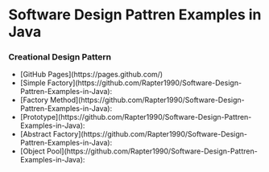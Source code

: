 # Software Design Pattren Examples in Java

### Creational Design Pattern
<ul>
  <li>[GitHub Pages](https://pages.github.com/)</li>
  <li>[Simple Factory](https://github.com/Rapter1990/Software-Design-Pattren-Examples-in-Java):</li>
  <li>[Factory Method](https://github.com/Rapter1990/Software-Design-Pattren-Examples-in-Java):</li>
  <li>[Prototype](https://github.com/Rapter1990/Software-Design-Pattren-Examples-in-Java):</li>
  <li>[Abstract Factory](https://github.com/Rapter1990/Software-Design-Pattren-Examples-in-Java):</li>
  <li>[Object Pool](https://github.com/Rapter1990/Software-Design-Pattren-Examples-in-Java):</li>
</ul>
